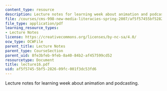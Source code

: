 ```yaml
---
content_type: resource
description: Lecture notes for learning week about animation and podcasting.
file: /courses/cms-998-new-media-literacies-spring-2007/af5f57455bf5282609fc001f3dc53fd6_lecture16.pdf
file_type: application/pdf
learning_resource_types:
- Lecture Notes
license: https://creativecommons.org/licenses/by-nc-sa/4.0/
ocw_type: OCWFile
parent_title: Lecture Notes
parent_type: CourseSection
parent_uid: 8fe3bfeb-9feb-8a40-84b2-af457599cd52
resourcetype: Document
title: lecture16.pdf
uid: af5f5745-5bf5-2826-09fc-001f3dc53fd6
---
```

Lecture notes for learning week about animation and podcasting.